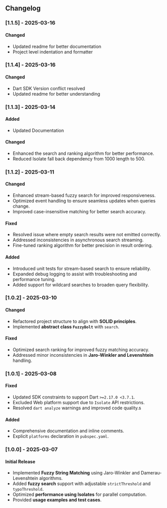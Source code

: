 ## Changelog

### [1.1.5] - 2025-03-16

#### Changed
- Updated readme for better documentation
- Project level indentation and formatter

### [1.1.4] - 2025-03-16

#### Changed
- Dart SDK Version conflict resolved
- Updated readme for better understanding

### [1.1.3] - 2025-03-14

#### Added
- Updated Documentation

#### Changed
- Enhanced the search and ranking algorithm for better performance.
- Reduced Isolate fall back dependency from 1000 length to 500.

### [1.1.2] - 2025-03-11

#### Changed

- Enhanced stream-based fuzzy search for improved responsiveness.
- Optimized event handling to ensure seamless updates when queries change.
- Improved case-insensitive matching for better search accuracy.

#### Fixed

- Resolved issue where empty search results were not emitted correctly.
- Addressed inconsistencies in asynchronous search streaming.
- Fine-tuned ranking algorithm for better precision in result ordering.

#### Added

- Introduced unit tests for stream-based search to ensure reliability.
- Expanded debug logging to assist with troubleshooting and performance tuning.
- Added support for wildcard searches to broaden query flexibility.

### [1.0.2] - 2025-03-10
#### Changed
- Refactored project structure to align with **SOLID principles**.
- Implemented **abstract class `FuzzyBolt`** with `search`.

#### Fixed
- Optimized search ranking for improved fuzzy matching accuracy.
- Addressed minor inconsistencies in **Jaro-Winkler and Levenshtein** handling.


### [1.0.1] - 2025-03-08
#### Fixed
- Updated SDK constraints to support Dart `>=2.17.0 <3.7.1`.
- Excluded Web platform support due to `Isolate` API restrictions.
- Resolved `dart analyze` warnings and improved code quality.s

#### Added
- Comprehensive documentation and inline comments.
- Explicit `platforms` declaration in `pubspec.yaml`.

### [1.0.0] - 2025-03-07
#### Initial Release
- Implemented **Fuzzy String Matching** using Jaro-Winkler and Damerau-Levenshtein algorithms.
- Added **fuzzy search** support with adjustable `strictThreshold` and `typoThreshold`.
- Optimized **performance using Isolates** for parallel computation.
- Provided **usage examples and test cases**.
